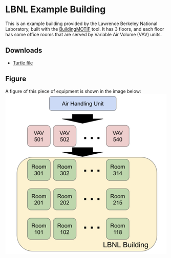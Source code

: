 # LBNL Example Building

This is an example building provided by the Lawrence Berkeley National Laboratory, built with the [BuildingMOTIF](https://github.com/NREL/BuildingMOTIF) tool. It has 3 floors, and each floor has some office rooms that are served by Variable Air Volume (VAV) units.  

## Downloads

- [Turtle file](../_static/models/lbnl-example.ttl)

## Figure

A figure of this piece of equipment is shown in the image below:
![lbnl-example](../_static/images/lbnl-example.png)
